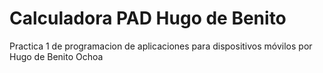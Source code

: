 # Calculadora PAD Hugo de Benito #
Practica 1 de programacion de aplicaciones para dispositivos móvilos por Hugo de Benito Ochoa
